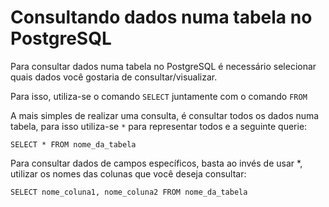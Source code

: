 # Consultando dados numa tabela no PostgreSQL

Para consultar dados numa tabela no PostgreSQL é necessário selecionar quais dados você gostaria de consultar/visualizar.

Para isso, utiliza-se o comando ``` SELECT ``` juntamente com o comando ``` FROM ```

A mais simples de realizar uma consulta, é consultar todos os dados numa tabela, para isso utiliza-se ``` * ``` para representar todos e a seguinte querie:

```
SELECT * FROM nome_da_tabela
```

Para consultar dados de campos específicos, basta ao invés de usar *, utilizar os nomes das colunas que você deseja consultar:

```
SELECT nome_coluna1, nome_coluna2 FROM nome_da_tabela
```


